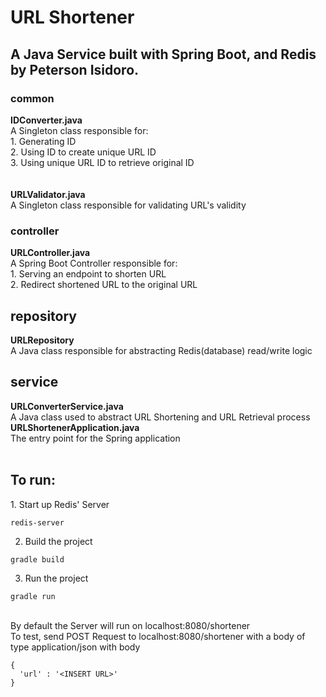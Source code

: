 <h1>URL Shortener</h1>

<h2>A Java Service built with Spring Boot, and Redis by Peterson Isidoro.</h1>

<h3>common</h3>
<b>IDConverter.java</b> <br />
A Singleton class responsible for: <br />
1. Generating ID <br />
2. Using ID to create unique URL ID <br />
3. Using unique URL ID to retrieve original ID <br />
<br /> <br />
<b> URLValidator.java</b> <br />
A Singleton class responsible for validating URL's validity

<h3>controller</h3>
<b>URLController.java</b> <br />
A Spring Boot Controller responsible for: <br/>
1. Serving an endpoint to shorten URL <br />
2. Redirect shortened URL to the original URL <br />

<h2>repository</h3>
<b>URLRepository</b> <br />
A Java class responsible for abstracting Redis(database) read/write logic

<h2>service</h3>
<b>URLConverterService.java</b> <br />
A Java class used to abstract URL Shortening and URL Retrieval process
<br />
<b>URLShortenerApplication.java</b> <br />
The entry point for the Spring application
<br /> <br />
<h2>To run:</h2>
1. Start up Redis' Server

```
redis-server
```

2. Build the project

```
gradle build
```


3. Run the project

```
gradle run
```

<br />
By default the Server will run on localhost:8080/shortener <br/>
To test, send POST Request to localhost:8080/shortener with a body of type application/json with body 

```
{
  'url' : '<INSERT URL>'
}
```

